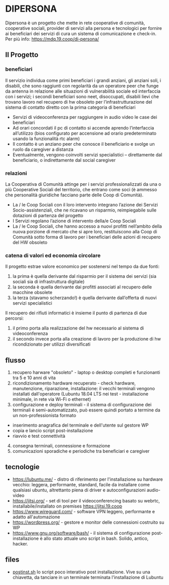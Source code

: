 # DIPERSONA
Dipersona è un progetto che mette in rete cooperative di comunità, cooperative sociali, provider di servizi alla persona e tecnologici per fornire ai beneficiari dei servizi di cura un sistema di comunicazione e check-in. Per più info: https://mdq.19.coop/di-persona/

## Il Progetto 
### beneficiari
Il servizio individua come primi beneficiari i grandi anziani, gli anziani soli, i disabili, che sono raggiunti con regolarità da un operatore peer che funge da antenna in relazione alle situazioni di vulnerabilità sociale ed interfaccia con i servizi; i secondi beneficiari sono neet, disoccupati, disabili lievi che trovano lavoro nel recupero di hw obsoleto per l’infrastrutturazione del sistema di contatto diretto con la prima categoria di beneficiari

- Servizi di videoconferenza per raggiungere in audio video le case dei beneficiari
- Ad orari concordati il pc di contatto si accende aprendo l’interfaccia all’utilizzo (bios configurato per accensione ad orario predeterminato usando la funzionalità rtc alarm)
- Il contatto è un anziano peer che conosce il beneficiario e svolge un ruolo da caregiver a distanza
- Eventualmente, vengono coinvolti servizi specialistici – direttamente dal beneficiario, o indirettamente dal social caregiver

### relazioni
La Cooperativa di Comunità attinge per i servizi professionalizzati da una o più Cooperative Sociali del territorio, che entrano come soci (è ammesso che personalità giuridiche facciano parte delle Coop di Comunità).

- La / le Coop Sociali con il loro intervento integrano l’azione dei Servizi Socio-assistenziali, che ne ricavano un risparmio, reimpiegabile sulle dotazioni di partenza del progetto
- I Servizi regolano l’azione di intervento della/e Coop Sociali
- La / le Coop Sociali, che hanno accesso a nuovi profitti nell’ambito della nuova porzione di mercato che si apre loro, restituiscono alla Coop di Comunità sotto forma di lavoro per i beneficiari delle azioni di recupero del HW obsoleto

### catena di valori ed economia circolare

Il progetto estrae valore economico per sostenersi nel tempo da due fonti:

1. la prima è quella derivante dal risparmio per il sistema dei servizi (sia sociali sia di infrastruttura digitale) 
2. la seconda è quella derivante dai profitti associati al recupero delle macchine obsolete 
3. la terza (stavamo scherzando!) è quella derivante dall’offerta di nuovi servizi specialistici 

Il recupero dei rifiuti informatici è insieme il punto di partenza di due percorsi: 
1. il primo porta alla realizzazione del hw necessario al sistema di videoconferenza 
2. il secondo invece porta alla creazione di lavoro per la produzione di hw ricondizionato per utilizzi diversificati 

## flusso
1. recupero harware "obsoleto" - laptop o desktop completi e funzionanti tra 5 e 10 anni di vita
2. ricondizionamento hardware recuperato - check hardware, manutenzione, riparazione, installazione: il vecchi terminali vengono installati dall'operatore (Lubuntu 18.04 LTS nei test - installazione minimale, in rete via Wi-Fi o ethernet)
3. configurazione e deploy terminali - il sistema di configurazione dei terminali è semi-automatizzato, può essere quindi portato a termine da un non-professionista formato
  - inserimento anagrafica del terminale e dell'utente sul gestore WP
  - copia e lancio script post-installazione
  - riavvio e test connettività
4. consegna terminali, connessione e formazione
5. comunicazioni sporadiche e periodiche tra beneficiari e caregiver

## tecnologie
 - https://lubuntu.me/ - distro di riferimento per l'installazione su hardware vecchio: leggera, performante, standard, facile da installare come qualsiasi ubuntu, altrettanto piena di driver e autoconfigurazioni audio-video
 - https://jitsi.org/ - set di tool per il videoconferencing basato su webrtc, installabile/installato on premises https://jitsi.19.coop
 - https://www.wireguard.com/ - software VPN leggero, performante e adatto all'automazione
 - https://wordpress.org/ - gestore e monitor delle connessioni costruito su WP
 - https://www.gnu.org/software/bash/ - il sistema di configurazione post-installazione è allo stato attuale uno script in bash. Solido, antico, hacker.

## files 

 - [postinst.sh](postinst.sh) lo script poco interativo post installazione. Vive su una chiavetta, da tanciare in un terminale terminata l'installazione di Lubuntu
